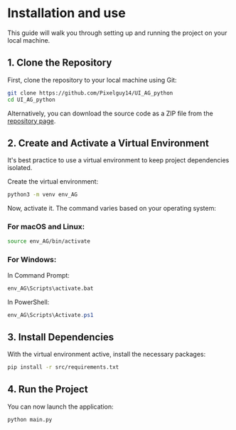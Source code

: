 # Installation and use

This guide will walk you through setting up and running the project on your local machine.

## 1. Clone the Repository

First, clone the repository to your local machine using Git:

```sh
git clone https://github.com/Pixelguy14/UI_AG_python
cd UI_AG_python
```

Alternatively, you can download the source code as a ZIP file from the [repository page](https://github.com/Pixelguy14/UI_AG_python).

## 2. Create and Activate a Virtual Environment

It's best practice to use a virtual environment to keep project dependencies isolated.

Create the virtual environment:
```sh
python3 -m venv env_AG
```

Now, activate it. The command varies based on your operating system:

### For macOS and Linux:
```sh
source env_AG/bin/activate
```

### For Windows:
In Command Prompt:
```cmd
env_AG\Scripts\activate.bat
```
In PowerShell:
```powershell
env_AG\Scripts\Activate.ps1
```

## 3. Install Dependencies

With the virtual environment active, install the necessary packages:
```sh
pip install -r src/requirements.txt
```

## 4. Run the Project

You can now launch the application:
```sh
python main.py
```